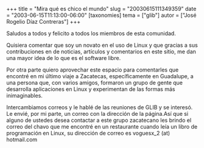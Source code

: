 +++
title = "Mira  qué es chico el mundo"
slug = "20030615111349359"
date = "2003-06-15T11:13:00-06:00"
[taxonomies]
tema = ["glib"]
autor = ["José Rogelio Díaz Contreras"]
+++

Saludos a todos y felicito a todos los miembros de esta comunidad.

Quisiera comentar que soy un novato en el uso de Linux y que gracias a
sus contribuciones en de noticias, artículos y comentarios en este
sitio, me dan una mayor idea de lo que es el software libre.

<!-- more -->
Por otra parte quiero aprovechar este espacio para comentarles que
encontré en mi último viaje a Zacatecas, específicamente en Guadalupe, a
una persona que, con varios amigos, formaron un grupo de gente que
desarrolla aplicaciones en Linux y experimentan de las formas más
inimaginables.

Intercambiamos correos y le hablé de las reuniones de GLIB y se
interesó. Le envié, por mi parte, un correo con la dirección de la
página.Así que si alguno de ustedes desea contactar a este grupo
zacatecano les brindo el correo del chavo que me encontré en un
restaurante cuando leía un libro de programación en Linux, su dirección
de correo es voguesx_2 (at) hotmail.com

